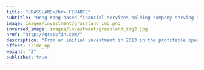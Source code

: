 ```yaml
---
title: "GRASSLAND</br> FINANCE"
subtitle: "Hong Kong-based financial services holding company serving the micro, small and medium-sized enterprises (MSMEs) in China "
image: images/investment/grassland_img.png
inversed_image: images/investment/grassland_img2.jpg
href: "http://grassfin.com/"
description: "From an initial investment in 2013 in the profitable operations in Chifeng, Inner Mongolia started by Accion International in 2009, Grassland now operates in Wanzhou, Chongqing as well and has pending licenses in Hunan and Pudong.  Sagamore is the largest shareholder and is targeting an IPO in 2019."
effect: slide_up
weight: "2"
published: true
---
```


